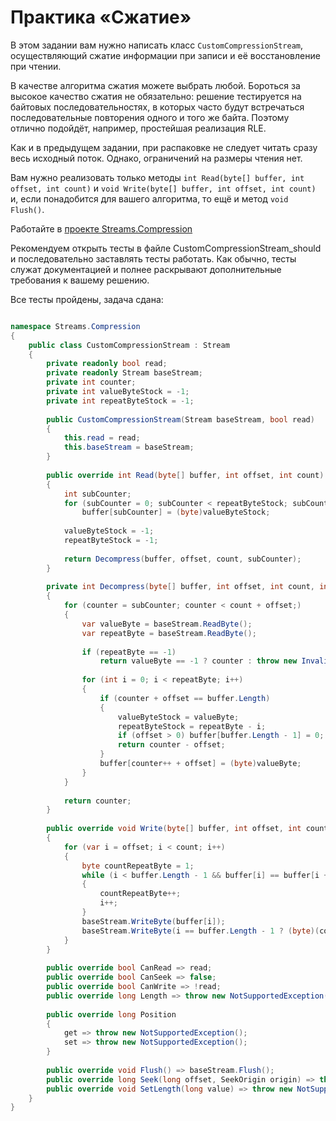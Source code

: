 # Практика «Сжатие»

В этом задании вам нужно написать класс `CustomCompressionStream`, осуществляющий сжатие информации при записи и её восстановление при чтении.

В качестве алгоритма сжатия можете выбрать любой. Бороться за высокое качество сжатия не обязательно: решение тестируется на байтовых последовательностях, в которых часто будут встречаться последовательные повторения одного и того же байта. Поэтому отлично подойдёт, например, простейшая реализация RLE.

Как и в предыдущем задании, при распаковке не следует читать сразу весь исходный поток. Однако, ограничений на размеры чтения нет.

Вам нужно реализовать только методы `int Read(byte[] buffer, int offset, int count)` и `void Write(byte[] buffer, int offset, int count)` и, если понадобится для вашего алгоритма, то ещё и метод `void Flush()`.

Работайте в [проекте Streams.Compression](Streams.Compression.zip)

Рекомендуем открыть тесты в файле CustomCompressionStream_should и последовательно заставлять тесты работать. Как обычно, тесты служат документацией и полнее раскрывают дополнительные требования к вашему решению.

Все тесты пройдены, задача сдана:
```cs

namespace Streams.Compression
{
    public class CustomCompressionStream : Stream
    {
        private readonly bool read;
        private readonly Stream baseStream;
        private int counter;
        private int valueByteStock = -1;
        private int repeatByteStock = -1;
    
        public CustomCompressionStream(Stream baseStream, bool read)
        {
            this.read = read;
            this.baseStream = baseStream;
        }
    
        public override int Read(byte[] buffer, int offset, int count)
        {
            int subCounter;
            for (subCounter = 0; subCounter < repeatByteStock; subCounter++)
                buffer[subCounter] = (byte)valueByteStock;
            
            valueByteStock = -1;
            repeatByteStock = -1;
    
            return Decompress(buffer, offset, count, subCounter);
        }
    
        private int Decompress(byte[] buffer, int offset, int count, int subCounter)
        {
            for (counter = subCounter; counter < count + offset;)
            {
                var valueByte = baseStream.ReadByte();
                var repeatByte = baseStream.ReadByte();
    
                if (repeatByte == -1)
                    return valueByte == -1 ? counter : throw new InvalidOperationException();
    
                for (int i = 0; i < repeatByte; i++)
                {
                    if (counter + offset == buffer.Length)
                    {
                        valueByteStock = valueByte;
                        repeatByteStock = repeatByte - i;
                        if (offset > 0) buffer[buffer.Length - 1] = 0;
                        return counter - offset;
                    }
                    buffer[counter++ + offset] = (byte)valueByte;
                }
            }
    
            return counter;
        }
    
        public override void Write(byte[] buffer, int offset, int count)
        {
            for (var i = offset; i < count; i++)
            {
                byte countRepeatByte = 1;
                while (i < buffer.Length - 1 && buffer[i] == buffer[i + 1] && countRepeatByte < byte.MaxValue)
                {
                    countRepeatByte++;
                    i++;
                }
                baseStream.WriteByte(buffer[i]);
                baseStream.WriteByte(i == buffer.Length - 1 ? (byte)(countRepeatByte - offset) : countRepeatByte);
            }
        }
    
        public override bool CanRead => read;
        public override bool CanSeek => false;
        public override bool CanWrite => !read;
        public override long Length => throw new NotSupportedException();
        
        public override long Position
        {
            get => throw new NotSupportedException();
            set => throw new NotSupportedException();
        }
    
        public override void Flush() => baseStream.Flush();
        public override long Seek(long offset, SeekOrigin origin) => throw new NotSupportedException();
        public override void SetLength(long value) => throw new NotSupportedException();
    }
}
```
